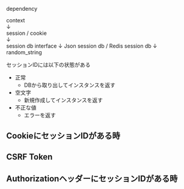 dependency

context  
↓  
session / cookie  
↓  
session db interface
↓
Json session db / Redis session db
↓  
random_string  


セッションIDには以下の状態がある
- 正常
  - DBから取り出してインスタンスを返す
- 空文字
  - 新規作成してインスタンスを返す
- 不正な値
  - エラーを返す

## CookieにセッションIDがある時

## CSRF Token

## AuthorizationヘッダーにセッションIDがある時
